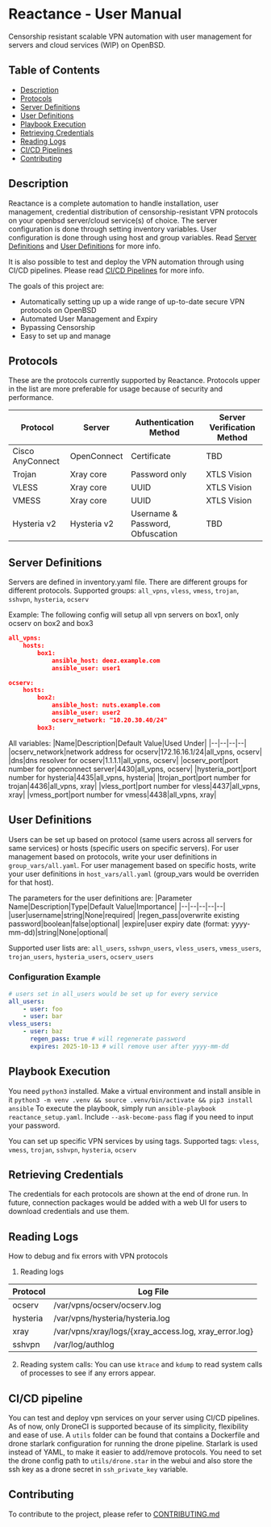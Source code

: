 # Reactance - User Manual
Censorship resistant scalable VPN automation with user management for servers and cloud services (WIP) on OpenBSD.

## Table of Contents
  - [Description](#description)
  - [Protocols](#protocols)
  - [Server Definitions](#server-definitions)
  - [User Definitions](#user-definitions)
  - [Playbook Execution](#playbook-execution)
  - [Retrieving Credentials](#retrieving-credentials)
  - [Reading Logs](#reading-logs)
  - [CI/CD Pipelines](#cicd-pipelines)
  - [Contributing](#contributing)

## Description
Reactance is a complete automation to handle installation, user management, credential distribution of censorship-resistant VPN protocols on your openbsd server/cloud service(s) of choice. The server configuration is done through setting inventory variables. User configuration is done through using host and group variables. Read [Server Definitions](#server-definitions) and [User Definitions](#user-definitions) for more info.

It is also possible to test and deploy the VPN automation through using CI/CD pipelines. Please read [CI/CD Pipelines](#cicd-pipelines) for more info.

The goals of this project are:
- Automatically setting up up a wide range of up-to-date secure VPN protocols on OpenBSD
- Automated User Management and Expiry
- Bypassing Censorship
- Easy to set up and manage

## Protocols
These are the protocols currently supported by Reactance. Protocols upper in the list are more preferable for usage because of security and performance.

|Protocol|Server|Authentication Method|Server Verification Method|
|--|--|--|--|
|Cisco AnyConnect|OpenConnect|Certificate|TBD|
|Trojan|Xray core|Password only|XTLS Vision|
|VLESS|Xray core|UUID|XTLS Vision|
|VMESS|Xray core|UUID|XTLS Vision|
|Hysteria v2|Hysteria v2|Username & Password, Obfuscation|TBD|

## Server Definitions
Servers are defined in inventory.yaml file. There are different groups for different protocols.
Supported groups: `all_vpns`, `vless`, `vmess`, `trojan`, `sshvpn`, `hysteria`, `ocserv`

Example: The following config will setup all vpn servers on box1, only ocserv on box2 and box3

```json
all_vpns:
    hosts:
        box1:
            ansible_host: deez.example.com
            ansible_user: user1

ocserv:
    hosts:
        box2:
            ansible_host: nuts.example.com
            ansible_user: user2
            ocserv_network: "10.20.30.40/24"
        box3:
```
   
All variables:
|Name|Description|Default Value|Used Under|
|--|--|--|--|
|ocserv_network|network address for ocserv|172.16.16.1/24|all_vpns, ocserv|
|dns|dns resolver for ocserv|1.1.1.1|all_vpns, ocserv|
|ocserv_port|port number for openconnect server|4430|all_vpns, ocserv|
|hysteria_port|port number for hysteria|4435|all_vpns, hysteria|
|trojan_port|port number for trojan|4436|all_vpns, xray|
|vless_port|port number for vless|4437|all_vpns, xray|
|vmess_port|port number for vmess|4438|all_vpns, xray|

## User Definitions
Users can be set up based on protocol (same users across all servers for same services) or hosts (specific users on specific servers). For user management based on protocols, write your user definitions in `group_vars/all.yaml`. For user management based on specific hosts, write your user definitions in `host_vars/all.yaml` (group_vars would be overriden for that host).

The parameters for the user definitions are:
|Parameter Name|Description|Type|Default Value|Importance|
|--|--|--|--|--|
|user|username|string|None|required|
|regen_pass|overwrite existing password|boolean|false|optional|
|expire|user expiry date (format: yyyy-mm-dd)|string|None|optional|

Supported user lists are: `all_users`, `sshvpn_users`, `vless_users`, `vmess_users`, `trojan_users`, `hysteria_users`, `ocserv_users`

### Configuration Example
```yaml
# users set in all_users would be set up for every service
all_users:
    - user: foo
    - user: bar
vless_users:
    - user: baz
      regen_pass: true # will regenerate password
      expires: 2025-10-13 # will remove user after yyyy-mm-dd
```

## Playbook Execution
You need `python3` installed. Make a virtual environment and install ansible in it `python3 -m venv .venv && source .venv/bin/activate && pip3 install ansible`
To execute the playbook, simply run `ansible-playbook reactance_setup.yaml`. Include `--ask-become-pass` flag if you need to input your password.

You can set up specific VPN services by using tags.
Supported tags: `vless`, `vmess`, `trojan`, `sshvpn`, `hysteria`, `ocserv`

## Retrieving Credentials
The credentials for each protocols are shown at the end of drone run. In future, connection packages would be added with a web UI for users to download credentials and use them.

## Reading Logs
How to debug and fix errors with VPN protocols
1. Reading logs

|Protocol|Log File|
|--|--|
|ocserv|/var/vpns/ocserv/ocserv.log|
|hysteria|/var/vpns/hysteria/hysteria.log|
|xray|/var/vpns/xray/logs/{xray_access.log, xray_error.log}|
|sshvpn|/var/log/authlog|

2. Reading system calls: You can use `ktrace` and `kdump` to read system calls of processes to see if any errors appear.

## CI/CD pipeline
You can test and deploy vpn services on your server using CI/CD pipelines. As of now, only DroneCI is supported because of its simplicity, flexibility and ease of use. A `utils` folder can be found that contains a Dockerfile and drone starlark configuration for running the drone pipeline. Starlark is used instead of YAML, to make it easier to add/remove protocols.
You need to set the drone config path to `utils/drone.star` in the webui and also store the ssh key as a drone secret in `ssh_private_key` variable.

## Contributing
To contribute to the project, please refer to [CONTRIBUTING.md](./CONTRIBUTING.md)
